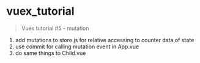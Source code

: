 # vuex_tutorial

> Vuex tutorial #5 - mutation
1. add mutations to store.js for relative accessing to counter data of state
2. use commit for calling mutation event in App.vue
3. do same things to Child.vue
